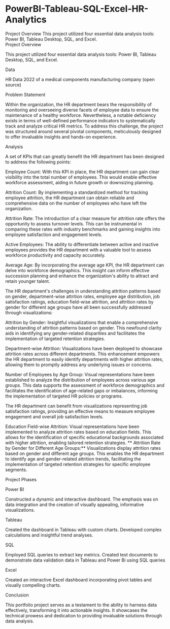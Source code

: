 # PowerBI-Tableau-SQL-Excel-HR-Analytics
Project Overview  This project utilized four essential data analysis tools: Power BI, Tableau Desktop, SQL, and Excel.  
Project Overview

This project utilized four essential data analysis tools: Power BI, Tableau Desktop, SQL, and Excel.

Data

HR Data 2022 of a medical components manufacturing company (open source)

Problem Statement

Within the organization, the HR department bears the responsibility of monitoring and overseeing diverse facets of employee data to ensure the maintenance of a healthy workforce. Nevertheless, a notable deficiency exists in terms of well-defined performance indicators to systematically track and analyze critical HR metrics. To address this challenge, the project was structured around several pivotal components, meticulously designed to offer invaluable insights and hands-on experience.

Analysis

A set of KPIs that can greatly benefit the HR department has been designed to address the following points:

Employee Count: With this KPI in place, the HR department can gain clear visibility into the total number of employees. This would enable effective workforce assessment, aiding in future growth or downsizing planning.

Attrition Count: By implementing a standardized method for tracking employee attrition, the HR department can obtain reliable and comprehensive data on the number of employees who have left the organization.

Attrition Rate: The introduction of a clear measure for attrition rate offers the opportunity to assess turnover levels. This can be instrumental in comparing these rates with industry benchmarks and gaining insights into employee satisfaction and engagement levels.

Active Employees: The ability to differentiate between active and inactive employees provides the HR department with a valuable tool to assess workforce productivity and capacity accurately.

Average Age: By incorporating the average age KPI, the HR department can delve into workforce demographics. This insight can inform effective succession planning and enhance the organization's ability to attract and retain younger talent.

The HR department's challenges in understanding attrition patterns based on gender, department-wise attrition rates, employee age distribution, job satisfaction ratings, education field-wise attrition, and attrition rates by gender for different age groups have all been successfully addressed through visualizations:

Attrition by Gender: Insightful visualizations that enable a comprehensive understanding of attrition patterns based on gender. This newfound clarity aids in identifying any gender-related disparities and facilitates the implementation of targeted retention strategies.

Department-wise Attrition: Visualizations have been deployed to showcase attrition rates across different departments. This enhancement empowers the HR department to easily identify departments with higher attrition rates, allowing them to promptly address any underlying issues or concerns.

Number of Employees by Age Group: Visual representations have been established to analyze the distribution of employees across various age groups. This data supports the assessment of workforce demographics and facilitates the identification of age-related gaps or imbalances, informing the implementation of targeted HR policies or programs.

The HR department can benefit from visualizations representing job satisfaction ratings, providing an effective means to measure employee engagement and overall job satisfaction levels.

Education Field-wise Attrition: Visual representations have been implemented to analyze attrition rates based on education fields. This allows for the identification of specific educational backgrounds associated with higher attrition, enabling tailored retention strategies. ** Attrition Rate by Gender for Different Age Groups:** Visualizations display attrition rates based on gender and different age groups. This enables the HR department to identify age and gender-related attrition trends, facilitating the implementation of targeted retention strategies for specific employee segments.

Project Phases

Power BI

Constructed a dynamic and interactive dashboard. The emphasis was on data integration and the creation of visually appealing, informative visualizations.

Tableau

Created the dashboard in Tableau with custom charts. Developed complex calculations and insightful trend analyses.

SQL

Employed SQL queries to extract key metrics. Created test documents to demonstrate data validation data in Tableau and Power Bi using SQL queries

Excel

Created an interactive Excel dashboard incorporating pivot tables and visually compelling charts.

Conclusion

This portfolio project serves as a testament to the ability to harness data effectively, transforming it into actionable insights. It showcases the technical prowess and dedication to providing invaluable solutions through data analysis.
